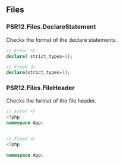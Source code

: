 ## Files

### PSR12.Files.DeclareStatement

Checks the format of the declare statements.

```php
// Error 👎
declare( strict_types=1);

// Fixed 👍
declare(strict_types=1);
```

### PSR12.Files.FileHeader

Checks the format of the file header.

```php
// Error 👎
<?php
namespace App;


// Fixed 👍
<?php

namespace App;
```

